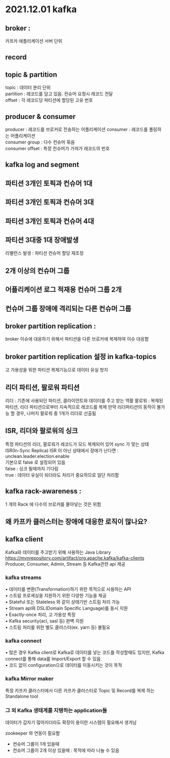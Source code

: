 # 2021.12.01 kafka

## broker :    
카프카 애플리케이션 서버 단위
## record
## topic & partition   
topic : 데이터 분리 단위   
partition : 레코드를 담고 있음. 컨슈머 요청시 레코드 전달    
offset : 각 레코드당 파티션에 할당된 고유 번호   
## producer & consumer 
producer : 레코드를 브로커로 전송하는 어플리케이션
consumer : 레코드를 폴링하는 어플리케이션   
consumer group :  다수 컨슈머 묶음   
consumer offset :  특정 컨슈머가 가져가 레코드의 번호   
## kafka log and segment 

## 파티션 3개인 토픽과 컨슈머 1대

## 파티션 3개인 토픽과 컨슈머 3대

## 파티션 3개인 토픽과 컨슈머 4대

## 파티션 3대중 1대 장애발생   
 리밸런스 발생 : 파티션 컨슈머 할당 재조정

## 2개 이상의 컨슈머 그룹

## 어플리케이션 로그 적재용 컨슈머 그룹 2개

## 컨슈머 그룹 장애에 격리되는 다른 컨슈머 그룹

## broker partition replication :   
broker  이슈에 대응하기 위해서 파티션을 다른 브로커에 복제하여 이슈 대응함

## broker partition replication 설정 in kafka-topics   
고 가용성을 위한 파티션 복제기능으로 데이터 유실 방지

## 리더 파티션, 팔로워 파티션   
리더 : 기존에 사용되던 파티션, 클라이언트와 데이터를 주고 받는 역활
팔로워 : 복제된 파티션, 리더 파티션으로부터 지속적으로 레코드를 복제
만약 리더파티션의 동작이 불가능 할 경우, 나머지 팔로워 중 1개가 리더로 선출됨

## ISR, 리더와 팔로워의 싱크
특정 파티션의 리더, 팔로워가 레코드가 모드 복제되어 있어  sync  가 맞는 상태   
ISR(In-Sync Replica)
ISR 이 아닌 상태에서 장애가 난다면 :  unclean.leader.election.enable   
기본으로 false 로 설정되어 있음   
false : 싱크 될때까지 기다림   
true : 데이터 유실이 되더라도 처리가 중요하므로 일단 처리함

##  kafka rack-awareness : 
1 개의 Rack 에 다수의 브로커를 몰아넣는 것은 위험

## 왜 카프카 클러스터는 장애에 대응한 로직이 많나요?

## kafka client
Kafka와 데이터를 주고받기 위해 사용하는 Java Library   
https://mvnrepository.com/artifact/org.apache.kafka/kafka-clients   
Producer, Consumer, Admin, Stream 등 Kafka관련 api 제공

### kafka streams
• 데이터를 변환(Transformation)하기 위한 목적으로 사용하는 API   
• 스트림 프로세싱을 지원하기 위한 다양한 기능을 제공   
• Stateful 또는 Stateless 와 같이 상태기반 스트림 처리 가능   
• Stream api와 DSL(Domain Speciﬁc Language)를 동시 지원   
• Exactly-once 처리, 고 가용성 특징   
• Kafka security(acl, sasl 등) 완벽 지원   
• 스트림 처리를 위한 별도 클러스터(ex. yarn 등) 불필요   

### kafka connect
• 많은 경우 Kafka client로 Kafka로 데이터를 넣는 코드를 작성할때도 있지만,
Kafka connect를 통해 data를 Import/Export 할 수 있음.    
• 코드 없이 conﬁguration으로 데이터를 이동시키는 것이 목적    

### kafka Mirror maker   
특정 카프카 클러스터에서 다른 카프카 클러스터로 Topic 및 Record를 복제
하는 Standalone tool


### 그 외 Kafka 생태계를 지탱하는 application들



데이터가 갑자기 많아지더라도 확장이 용이한 시스템이 필요해서 생겨남
  
zookeeper 와 연동이 필요함

- 컨슈머 그룹이 1개 있을때
- 컨슈머 그룹이 2개 이상 있을때 : 목적에 따라 나눌 수 있음
